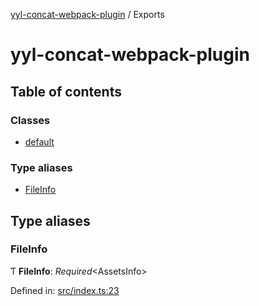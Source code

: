 [yyl-concat-webpack-plugin](README.md) / Exports

# yyl-concat-webpack-plugin

## Table of contents

### Classes

- [default](classes/default.md)

### Type aliases

- [FileInfo](modules.md#fileinfo)

## Type aliases

### FileInfo

Ƭ **FileInfo**: *Required*<AssetsInfo\>

Defined in: [src/index.ts:23](https://github.com/jackness1208/yyl-concat-webpack-plugin/blob/b05a098/src/index.ts#L23)
